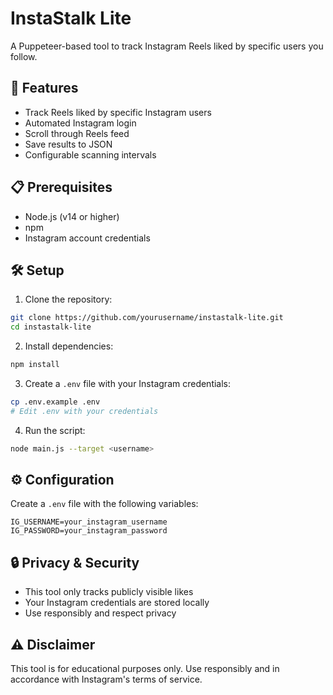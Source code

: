 # InstaStalk Lite

A Puppeteer-based tool to track Instagram Reels liked by specific users you follow.

## 🚀 Features

- Track Reels liked by specific Instagram users
- Automated Instagram login
- Scroll through Reels feed
- Save results to JSON
- Configurable scanning intervals

## 📋 Prerequisites

- Node.js (v14 or higher)
- npm
- Instagram account credentials

## 🛠️ Setup

1. Clone the repository:
```bash
git clone https://github.com/yourusername/instastalk-lite.git
cd instastalk-lite
```

2. Install dependencies:
```bash
npm install
```

3. Create a `.env` file with your Instagram credentials:
```bash
cp .env.example .env
# Edit .env with your credentials
```

4. Run the script:
```bash
node main.js --target <username>
```

## ⚙️ Configuration

Create a `.env` file with the following variables:
```
IG_USERNAME=your_instagram_username
IG_PASSWORD=your_instagram_password
```

## 🔒 Privacy & Security

- This tool only tracks publicly visible likes
- Your Instagram credentials are stored locally
- Use responsibly and respect privacy

## ⚠️ Disclaimer

This tool is for educational purposes only. Use responsibly and in accordance with Instagram's terms of service. 